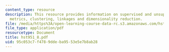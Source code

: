 ```yaml
---
content_type: resource
description: This resource provides information on supervised and unsupervised models,
  metrics, clustering, linkages and dimensionality reduction.
file: /media/https%3A/open-learning-course-data-rc.s3.amazonaws.com/hst-951j-medical-decision-support-fall-2005/95c053c7f4789ddeba9553e5e7b8ab28_hst951_8.pdf
file_type: application/pdf
resourcetype: Document
title: hst951_8.pdf
uid: 95c053c7-f478-9dde-ba95-53e5e7b8ab28
---
```

